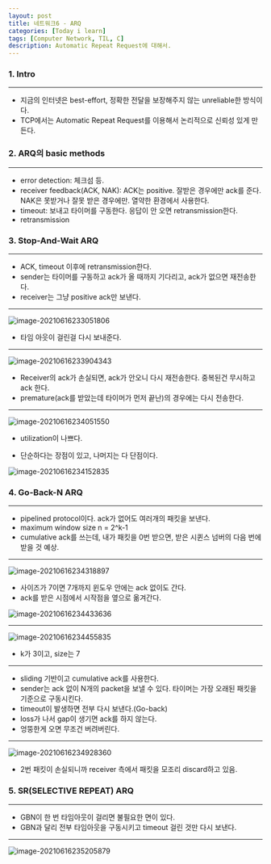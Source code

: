 ```yaml
---
layout: post
title: 네트워크6 - ARQ
categories: [Today i learn]
tags: [Computer Network, TIL, C]
description: Automatic Repeat Request에 대해서.
---
```


### 1. Intro

---

- 지금의 인터넷은 best-effort, 정확한 전달을 보장해주지 않는 unreliable한 방식이다.
- TCP에서는 Automatic Repeat Request를 이용해서 논리적으로 신뢰성 있게 만든다.

### 2. ARQ의 basic methods

---

- error detection: 체크섬 등.
- receiver feedback(ACK, NAK): ACK는 positive. 잘받은 경우에만 ack를 준다. NAK은 못받거나 잘못 받은 경우에만. 열약한 환경에서 사용한다.
- timeout: 보내고 타이머를 구동한다. 응답이 안 오면 retransmission한다.
- retransmission

### 3. Stop-And-Wait ARQ

---

- ACK, timeout 이후에 retransmission한다.
- sender는 타이머를 구동하고 ack가 올 때까지 기다리고, ack가 없으면 재전송한다.
- receiver는 그냥 positive ack만 보낸다.

---

![image-20210616233051806](https://raw.githubusercontent.com/chunyunseo/ImageRepo/image/img/image-20210616233051806.png)

- 타임 아웃이 걸린걸 다시 보내준다.

---

![image-20210616233904343](https://raw.githubusercontent.com/chunyunseo/ImageRepo/image/img/image-20210616233904343.png)

- Receiver의 ack가 손실되면, ack가 안오니 다시 재전송한다. 중복된건 무시하고 ack 한다.
- premature(ack를 받았는데 타이머가 먼저 끝난)의 경우에는 다시 전송한다.

---

![image-20210616234051550](https://raw.githubusercontent.com/chunyunseo/ImageRepo/image/img/image-20210616234051550.png)

- utilization이 나쁘다.

- 단순하다는 장점이 있고, 나머지는 다 단점이다.

![image-20210616234152835](https://raw.githubusercontent.com/chunyunseo/ImageRepo/image/img/image-20210616234152835.png)

### 4. Go-Back-N ARQ

---

- pipelined protocol이다. ack가 없어도 여러개의 패킷을 보낸다.
- maximum window size n = 2^k-1
- cumulative ack를 쓰는데, 내가 패킷을 0번 받으면, 받은 시퀸스 넘버의 다음 번에 받을 것 예상.

---

![image-20210616234318897](https://raw.githubusercontent.com/chunyunseo/ImageRepo/image/img/image-20210616234318897.png)

- 사이즈가 7이면 7개까지 윈도우 안에는 ack 없이도 간다.
- ack를 받은 시점에서 시작점을 옆으로 옮겨간다.

![image-20210616234433636](https://raw.githubusercontent.com/chunyunseo/ImageRepo/image/img/image-20210616234433636.png)

---

![image-20210616234455835](https://raw.githubusercontent.com/chunyunseo/ImageRepo/image/img/image-20210616234455835.png)

- k가 3이고, size는 7

---

- sliding 기반이고 cumulative ack를 사용한다.
- sender는 ack 없이 N개의 packet을 보낼 수 있다. 타이머는 가장 오래된 패킷을 기준으로 구동시킨다.
- timeout이 발생하면 전부 다시 보낸다.(Go-back)
- loss가 나서 gap이 생기면 ack를 하지 않는다.
- 엉뚱한게 오면 무조건 버려버린다.

---

![image-20210616234928360](https://raw.githubusercontent.com/chunyunseo/ImageRepo/image/img/image-20210616234928360.png)

- 2번 패킷이 손실되니까 receiver 측에서 패킷을 모조리 discard하고 있음.



### 5. SR(SELECTIVE REPEAT) ARQ

---

- GBN이 한 번 타임아웃이 걸리면 불필요한 면이 있다.
- GBN과 달리 전부 타임아웃을 구동시키고 timeout 걸린 것만 다시 보낸다.

---

![image-20210616235205879](https://raw.githubusercontent.com/chunyunseo/ImageRepo/image/img/image-20210616235205879.png)







